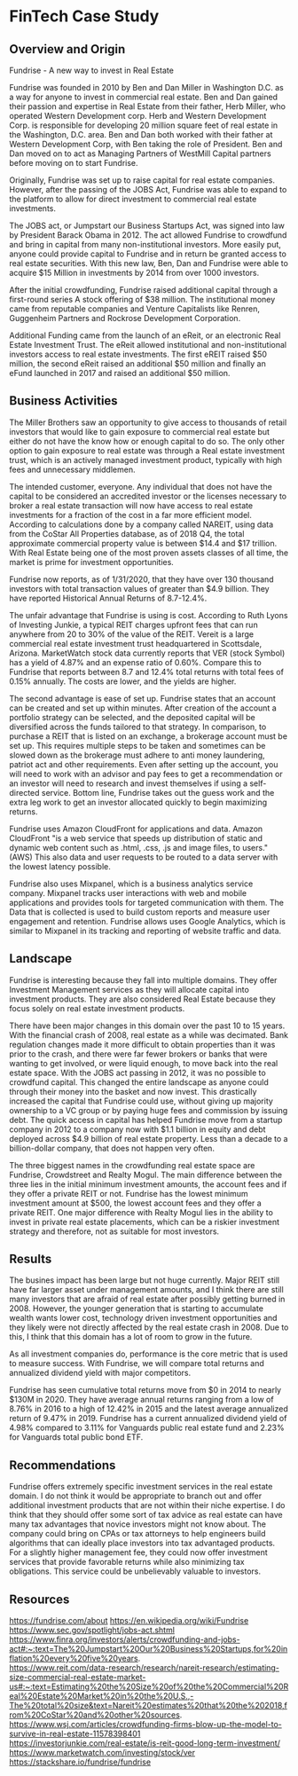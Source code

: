 # FinTech Case Study

## Overview and Origin

Fundrise - A new way to invest in Real Estate

Fundrise was founded in 2010 by Ben and Dan Miller in Washington D.C. as a way for anyone to invest in commercial real estate. Ben and Dan gained their passion and expertise in Real Estate from their father, Herb Miller, who operated Western Development corp. Herb and Western Development Corp. is responsible for developing 20 million square feet of real estate in the Washington, D.C. area. Ben and Dan both worked with their father at Western Development Corp, with Ben taking the role of President. Ben and Dan moved on to act as Managing Partners of WestMill Capital partners before moving on to start Fundrise. 

Originally, Fundrise was set up to raise capital for real estate companies. However, after the passing of the JOBS Act, Fundrise was able to expand to the platform to allow for direct investment to commercial real estate investments. 

The JOBS act, or Jumpstart our Business Startups Act, was signed into law by President Barack Obama in 2012. The act allowed Fundrise to crowdfund and bring in capital from many non-institutional investors. More easily put, anyone could provide capital to Fundrise and in return be granted access to real estate securities. With this new law, Ben, Dan and Fundrise were able to acquire $15 Million in investments by 2014 from over 1000 investors. 

After the initial crowdfunding, Fundrise raised additional capital through a first-round series A stock offering of $38 million. The institutional money came from reputable companies and Venture Capitalists like Renren, Guggenheim Partners and Rockrose Development Corporation. 

Additional Funding came from the launch of an eReit, or an electronic Real Estate Investment Trust. The eReit allowed institutional and non-institutional investors access to real estate investments. The first eREIT raised $50 million, the second eReit raised an additional $50 million and finally an eFund launched in 2017 and raised an additional $50 million.


## Business Activities 

The Miller Brothers saw an opportunity to give access to thousands of retail investors that would like to gain exposure to commercial real estate but either do not have the know how or enough capital to do so. The only other option to gain exposure to real estate was through a Real estate investment trust, which is an actively managed investment product, typically with high fees and unnecessary middlemen. 

The intended customer, everyone. Any individual that does not have the capital to be considered an accredited investor or the licenses necessary to broker a real estate transaction will now have access to real estate investments for a fraction of the cost in a far more efficient model. According to calculations done by a company called NAREIT, using data from the CoStar All Properties database, as of 2018 Q4, the total approximate commercial property value is between $14.4 and $17 trillion. With Real Estate being one of the most proven assets classes of all time, the market is prime for investment opportunities. 

Fundrise now reports, as of 1/31/2020, that they have over 130 thousand investors with total transaction values of greater than $4.9 billion. They have reported Historical Annual Returns of 8.7-12.4%. 

The unfair advantage that Fundrise is using is cost. According to Ruth Lyons of Investing Junkie, a typical REIT charges upfront fees that can run anywhere from 20 to 30% of the value of the REIT. Vereit is a large commercial real estate investment trust headquartered in Scottsdale, Arizona. MarketWatch stock data currently reports that VER (stock Symbol) has a yield of 4.87% and an expense ratio of 0.60%. Compare this to Fundrise that reports between 8.7 and 12.4% total returns with total fees of 0.15% annually. The costs are lower, and the yields are higher. 

The second advantage is ease of set up. Fundrise states that an account can be created and set up within minutes. After creation of the account a portfolio strategy can be selected, and the deposited capital will be diversified across the funds tailored to that strategy. In comparison, to purchase a REIT that is listed on an exchange, a brokerage account must be set up. This requires multiple steps to be taken and sometimes can be slowed down as the brokerage must adhere to anti money laundering, patriot act and other requirements. Even after setting up the account, you will need to work with an advisor and pay fees to get a recommendation or an investor will need to research and invest themselves if using a self-directed service. Bottom line, Fundrise takes out the guess work and the extra leg work to get an investor allocated quickly to begin maximizing returns. 

Fundrise uses Amazon CloudFront for applications and data. Amazon CloudFront "is a web service that speeds up distribution of static and dynamic web content such as .html, .css, .js and image files, to users." (AWS) This also data and user requests to be routed to a data server with the lowest latency possible. 

Fundrise also uses Mixpanel, which is a business analytics service company. Mixpanel tracks user interactions with web and mobile applications and provides tools for targeted communication with them. The Data that is collected is used to build custom reports and measure user engagement and retention. Fundrise allows uses Google Analytics, which is similar to Mixpanel in its tracking and reporting of website traffic and data. 

## Landscape

Fundrise is interesting because they fall into multiple domains. They offer Investment Management services as they will allocate capital into investment products. They are also considered Real Estate because they focus solely on real estate investment products. 

There have been major changes in this domain over the past 10 to 15 years. With the financial crash of 2008, real estate as a while was decimated. Bank regulation changes made it more difficult to obtain properties than it was prior to the crash, and there were far fewer brokers or banks that were wanting to get involved, or were liquid enough, to move back into the real estate space. With the JOBS act passing in 2012, it was no possible to crowdfund capital. This changed the entire landscape as anyone could through their money into the basket and now invest. This drastically increased the capital that Fundrise could use, without giving up majority ownership to a VC group or by paying huge fees and commission by issuing debt. The quick access in capital has helped Fundrise move from a startup company in 2012 to a company now with $1.1 billion in equity and debt deployed across $4.9 billion of real estate property. Less than a decade to a billion-dollar company, that does not happen very often. 

The three biggest names in the crowdfunding real estate space are Fundrise, Crowdstreet and Realty Mogul. The main difference between the three lies in the initial minimum investment amounts, the account fees and if they offer a private REIT or not. Fundrise has the lowest minimum investment amount at $500, the lowest account fees and they offer a private REIT. One major difference with Realty Mogul lies in the ability to invest in private real estate placements, which can be a riskier investment strategy and therefore, not as suitable for most investors. 

## Results 

The busines impact has been large but not huge currently. Major REIT still have far larger asset under management amounts, and I think there are still many investors that are afraid of real estate after possibly getting burned in 2008. However, the younger generation that is starting to accumulate wealth wants lower cost, technology driven investment opportunities and they likely were not directly affected by the real estate crash in 2008. Due to this, I think that this domain has a lot of room to grow in the future. 

As all investment companies do, performance is the core metric that is used to measure success. With Fundrise, we will compare total returns and annualized dividend yield with major competitors. 

Fundrise has seen cumulative total returns move from $0 in 2014 to nearly $130M in 2020. They have average annual returns ranging from a low of 8.76% in 2016 to a high of 12.42% in 2015 and the latest average annualized return of 9.47% in 2019. Fundrise has a current annualized dividend yield of 4.98% compared to 3.11% for Vanguards public real estate fund and 2.23% for Vanguards total public bond ETF.

## Recommendations

Fundrise offers extremely specific investment services in the real estate domain. I do not think it would be appropriate to branch out and offer additional investment products that are not within their niche expertise. I do think that they should offer some sort of tax advice as real estate can have many tax advantages that novice investors might not know about. The company could bring on CPAs or tax attorneys to help engineers build algorithms that can ideally place investors into tax advantaged products. For a slightly higher management fee, they could now offer investment services that provide favorable returns while also minimizing tax obligations. This service could be unbelievably valuable to investors.

## Resources 

https://fundrise.com/about
https://en.wikipedia.org/wiki/Fundrise 
https://www.sec.gov/spotlight/jobs-act.shtml
https://www.finra.org/investors/alerts/crowdfunding-and-jobs-act#:~:text=The%20Jumpstart%20Our%20Business%20Startups,for%20inflation%20every%20five%20years.  
https://www.reit.com/data-research/research/nareit-research/estimating-size-commercial-real-estate-market-us#:~:text=Estimating%20the%20Size%20of%20the%20Commercial%20Real%20Estate%20Market%20in%20the%20U.S.,-The%20total%20size&text=Nareit%20estimates%20that%20the%202018,from%20CoStar%20and%20other%20sources. 
https://www.wsj.com/articles/crowdfunding-firms-blow-up-the-model-to-survive-in-real-estate-11578398401  
https://investorjunkie.com/real-estate/is-reit-good-long-term-investment/ 
https://www.marketwatch.com/investing/stock/ver 
https://stackshare.io/fundrise/fundrise 
